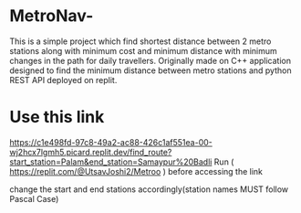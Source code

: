 # MetroNav-
This is a simple project which find shortest distance between 2 metro stations along with minimum cost and minimum distance with minimum changes in the path for daily travellers.
Originally made on C++ application designed to find the minimum distance between metro stations and python REST API deployed on replit.
# Use this link
https://c1e498fd-97c8-49a2-ac88-426c1af551ea-00-wj2hcx7lgmh5.picard.replit.dev/find_route?start_station=Palam&end_station=Samaypur%20Badli
Run ( https://replit.com/@UtsavJoshi2/Metroo ) before accessing the link

change the start and end stations accordingly(station names MUST follow Pascal Case)

